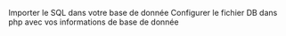 Importer le SQL dans votre base de donnée
Configurer le fichier DB dans php avec vos informations de base de donnée
